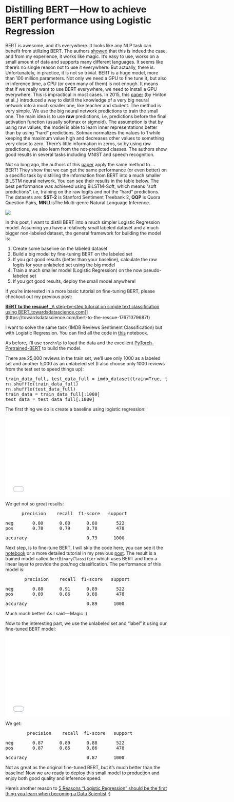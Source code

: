 # Distilling BERT — How to achieve BERT performance using Logistic Regression

BERT is awesome, and it’s everywhere. It looks like any NLP task can benefit from utilizing BERT. The authors [showed](https://arxiv.org/abs/1810.04805) that this is indeed the case, and from my experience, it works like magic. It’s easy to use, works on a small amount of data and supports many different languages. It seems like there’s no single reason not to use it everywhere. But actually, there is. Unfortunately, in practice, it is not so trivial. BERT is a huge model, more than 100 million parameters. Not only we need a GPU to fine tune it, but also in inference time, a CPU (or even many of them) is not enough. It means that if we really want to use BERT everywhere, we need to install a GPU everywhere. This is impractical in most cases. In 2015, this [paper](https://arxiv.org/abs/1503.02531) (by Hinton et al.,) introduced a way to distill the knowledge of a very big neural network into a much smaller one, like teacher and student. The method is very simple. We use the big neural network predictions to train the small one. The main idea is to use **raw** predictions, i.e, predictions before the final activation function (usually softmax or sigmoid). The assumption is that by using raw values, the model is able to learn inner representations better than by using “hard” predictions. Sotmax normalizes the values to 1 while keeping the maximum value high and decreases other values to something very close to zero. There’s little information in zeros, so by using raw predictions, we also learn from the not-predicted classes. The authors show good results in several tasks including MNIST and speech recognition.

Not so long ago, the authors of this [paper](https://arxiv.org/pdf/1903.12136.pdf) apply the same method to ... BERT! They show that we can get the same performance (or even better) on a specific task by distilling the information from BERT into a much smaller BiLSTM neural network. You can see their results in the table below. The best performance was achieved using BiLSTM-Soft, which means “soft predictions”, i.e, training on the raw logits and not the “hard” predictions. The datasets are: **SST-2** is Stanford Sentiment Treebank 2, **QQP** is Quora Question Pairs, **MNLI** isThe Multi-genre Natural Language Inference.

![](https://cdn-images-1.medium.com/max/2400/1*cgCdD3zXxlYfryryh-Y9mQ.png)

In this post, I want to distill BERT into a much simpler Logistic Regression model. Assuming you have a relatively small labeled dataset and a much bigger non-labeled dataset, the general framework for building the model is:

1.  Create some baseline on the labeled dataset
2.  Build a big model by fine-tuning BERT on the labeled set
3.  If you got good results (better than your baseline), calculate the raw logits for your unlabeled set using the big model
4.  Train a much smaller model (Logistic Regression) on the now pseudo-labeled set
5.  If you got good results, deploy the small model anywhere!

If you’re interested in a more basic tutorial on fine-tuning BERT, please checkout out my previous post:

[**BERT to the rescue!**
_A step-by-step tutorial on simple text classification using BERT_towardsdatascience.com](https://towardsdatascience.com/bert-to-the-rescue-17671379687f "https://towardsdatascience.com/bert-to-the-rescue-17671379687f")[](https://towardsdatascience.com/bert-to-the-rescue-17671379687f)

I want to solve the same task (IMDB Reviews Sentiment Classification) but with Logistic Regression. You can find all the code in [this](https://github.com/shudima/notebooks/blob/master/Distilling_Bert.ipynb) notebook.

As before, I’ll use `torchnlp` to load the data and the excellent [PyTorch-Pretrained-BERT](https://github.com/huggingface/pytorch-pretrained-BERT) to build the model.

There are 25,000 reviews in the train set, we’ll use only 1000 as a labeled set and another 5,000 as an unlabeled set (I also choose only 1000 reviews from the test set to speed things up):

<pre name="0b12" id="0b12" class="graf graf--pre graf-after--p">train_data_full, test_data_full = imdb_dataset(train=True, test=True)
rn.shuffle(train_data_full)
rn.shuffle(test_data_full)
train_data = train_data_full[:1000]
test_data = test_data_full[:1000]</pre>

The first thing we do is create a baseline using logistic regression:

<iframe width="700" height="250" src="/media/02f0619bdc748f14b3f6238c04c9b9ab?postId=69a7fc14249d" data-media-id="02f0619bdc748f14b3f6238c04c9b9ab" data-thumbnail="https://i.embed.ly/1/image?url=https%3A%2F%2Favatars2.githubusercontent.com%2Fu%2F7312293%3Fs%3D400%26v%3D4&amp;key=a19fcc184b9711e1b4764040d3dc5c07" allowfullscreen="" frameborder="0"></iframe>

We get not so great results:

<pre name="47b1" id="47b1" class="graf graf--pre graf-after--p">      precision    recall  f1-score   support</pre>

<pre name="4157" id="4157" class="graf graf--pre graf-after--pre">neg       0.80      0.80      0.80       522
pos       0.78      0.79      0.78       478</pre>

<pre name="139f" id="139f" class="graf graf--pre graf-after--pre">accuracy                      0.79      1000</pre>

Next step, is to fine-tune BERT, I will skip the code here, you can see it the [notebook](https://github.com/shudima/notebooks/blob/master/Distilling_Bert.ipynb) or a more detailed tutorial in my previous [post](https://towardsdatascience.com/bert-to-the-rescue-17671379687f). The result is a trained model called `BertBinaryClassifier` which uses BERT and then a linear layer to provide the pos/neg classification. The performance of this model is:

<pre name="253e" id="253e" class="graf graf--pre graf-after--p">       precision    recall  f1-score   support</pre>

<pre name="0e03" id="0e03" class="graf graf--pre graf-after--pre">neg       0.88      0.91      0.89       522
pos       0.89      0.86      0.88       478</pre>

<pre name="033e" id="033e" class="graf graf--pre graf-after--pre">accuracy                      0.89      1000</pre>

Much much better! As I said — Magic :)

Now to the interesting part, we use the unlabeled set and “label” it using our fine-tuned BERT model:

<iframe width="700" height="250" src="/media/3a06f3ae65d6cfe0cc60d0feb44195d3?postId=69a7fc14249d" data-media-id="3a06f3ae65d6cfe0cc60d0feb44195d3" data-thumbnail="https://i.embed.ly/1/image?url=https%3A%2F%2Favatars2.githubusercontent.com%2Fu%2F7312293%3Fs%3D400%26v%3D4&amp;key=a19fcc184b9711e1b4764040d3dc5c07" allowfullscreen="" frameborder="0"></iframe>

We get:

<pre name="a844" id="a844" class="graf graf--pre graf-after--p">        precision    recall  f1-score   support</pre>

<pre name="8f36" id="8f36" class="graf graf--pre graf-after--pre">neg       0.87      0.89      0.88       522
pos       0.87      0.85      0.86       478</pre>

<pre name="b94d" id="b94d" class="graf graf--pre graf-after--pre">accuracy                      0.87      1000</pre>

Not as great as the original fine-tuned BERT, but it’s much better than the baseline! Now we are ready to deploy this small model to production and enjoy both good quality and inference speed.

Here’s another reason to [5 Reasons “Logistic Regression” should be the first thing you learn when becoming a Data Scientist](https://towardsdatascience.com/5-reasons-logistic-regression-should-be-the-first-thing-you-learn-when-become-a-data-scientist-fcaae46605c4) :)
